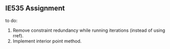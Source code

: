 ## IE535 Assignment

to do:
1. Remove constraint redundancy while running iterations (instead of using rref).
2. Implement interior point method.
